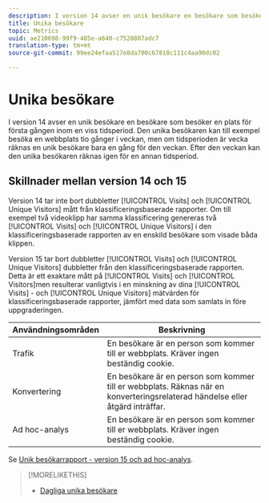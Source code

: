 ```yaml
---
description: I version 14 avser en unik besökare en besökare som besöker en plats för första gången inom en viss tidsperiod. Den unika besökaren kan till exempel besöka en webbplats tio gånger i veckan, men om tidsperioden är vecka räknas en unik besökare bara en gång för den veckan. Efter den veckan kan den unika besökaren räknas igen för en annan tidsperiod.
title: Unika besökare
topic: Metrics
uuid: ae210698-99f9-485e-a640-c7520807adc7
translation-type: tm+mt
source-git-commit: 99ee24efaa517e8da700c67818c111c4aa90dc02

---
```



# Unika besökare

I version 14 avser en unik besökare en besökare som besöker en plats för första gången inom en viss tidsperiod. Den unika besökaren kan till exempel besöka en webbplats tio gånger i veckan, men om tidsperioden är vecka räknas en unik besökare bara en gång för den veckan. Efter den veckan kan den unika besökaren räknas igen för en annan tidsperiod.

## Skillnader mellan version 14 och 15

Version 14 tar inte bort dubbletter [!UICONTROL Visits] och [!UICONTROL Unique Visitors] mått från klassificeringsbaserade rapporter. Om till exempel två videoklipp har samma klassificering genereras två [!UICONTROL Visits] och [!UICONTROL Unique Visitors] i den klassificeringsbaserade rapporten av en enskild besökare som visade båda klippen.

Version 15 tar bort dubbletter [!UICONTROL Visits] och [!UICONTROL Unique Visitors] dubbletter från den klassificeringsbaserade rapporten. Detta är ett exaktare mått på [!UICONTROL Visits] och [!UICONTROL Visitors]men resulterar vanligtvis i en minskning av dina [!UICONTROL Visits] - och [!UICONTROL Unique Visitors] mätvärden för klassificeringsbaserade rapporter, jämfört med data som samlats in före uppgraderingen.

| Användningsområden | Beskrivning |
|---|---|
| Trafik | En besökare är en person som kommer till er webbplats. Kräver ingen beständig cookie. |
| Konvertering | En besökare är en person som kommer till er webbplats. Räknas när en konverteringsrelaterad händelse eller åtgärd inträffar. |
| Ad hoc-analys | En besökare är en person som kommer till er webbplats. Kräver ingen beständig cookie. |

Se [Unik besökarrapport - version 15 och ad hoc-analys](/help/components/c-variables/dimensionslist/reports-unique-visitors-v15-dsc.md).

>[!MORELIKETHIS]
>
>* [Dagliga unika besökare](/help/components/c-variables/c-metrics/metrics-daily-unique-visitors.md)

